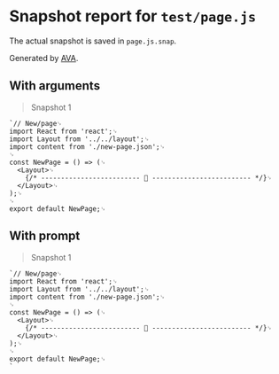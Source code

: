 # Snapshot report for `test/page.js`

The actual snapshot is saved in `page.js.snap`.

Generated by [AVA](https://ava.li).

## With arguments

> Snapshot 1

    `// New/page␊
    import React from 'react';␊
    import Layout from '../../layout';␊
    import content from './new-page.json';␊
    ␊
    const NewPage = () => (␊
      <Layout>␊
        {/* ------------------------- 📝 ------------------------- */}␊
      </Layout>␊
    );␊
    ␊
    export default NewPage;␊
    

## With prompt

> Snapshot 1

    `// New/page␊
    import React from 'react';␊
    import Layout from '../../layout';␊
    import content from './new-page.json';␊
    ␊
    const NewPage = () => (␊
      <Layout>␊
        {/* ------------------------- 📝 ------------------------- */}␊
      </Layout>␊
    );␊
    ␊
    export default NewPage;␊
    `